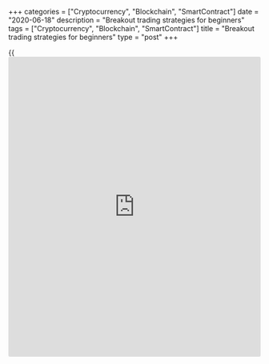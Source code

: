 +++
categories = ["Cryptocurrency", "Blockchain", "SmartContract"]
date = "2020-06-18"
description = "Breakout trading strategies for beginners"
tags = ["Cryptocurrency", "Blockchain", "SmartContract"]
title = "Breakout trading strategies for beginners"
type = "post"
+++

{{<iframe id="large-banner" src="https://www.bounty.group/#slide=10.0" width="100%" height="600" scrolling="no" style="border: 0px solid rgb(216, 221, 230); border-radius: 3px;">}}

June 18, 2020

June 18, 2020

Breakout [trading strategies](https://www.fintechee.com/forex-trading-strategies/) for [beginners](https://www.playgroundfx.com/blog/forex-for-beginners/)Oleg Tkachenko

## Simple forex strategies for [beginners](https://www.playgroundfx.com/blog/forex-for-beginners/) to trade breakouts and price
pull-backs

 _Forex strategies to trade breakouts for newbies: trading with channel
indicators, spotting channel breakout or the price rebound. Types of
levels, rules for entering and exiting a trade._

I welcome readers to our trading blog. Today, I’d like to write about
the beginner [trading strategies](https://www.fintechee.com/forex-trading-strategies/) that use channel indicators, which are
always treated as a separate category. Such simple Forex trading
strategies suggest entering a trade at the time of the channel breakout
or the price rebound. Trading skills here are necessary to distinguish
between the correction or the inertial price movement and the major
trend direction. From this article, you will learn about price levels
and simple forex strategies that work, based on them; you will also
learn forex strategies that apply combined indicators.

## Breakout [trading strategies](https://www.fintechee.com/forex-trading-strategies/) for [beginners](https://www.playgroundfx.com/blog/forex-for-beginners/)

Any [Forex trading](https://www.fintechee.com/forex-trading-strategies/) strategy for [beginners](https://www.playgroundfx.com/blog/forex-for-beginners/) is made based on a particular
regularity. It doesn’t matter if it is about fundamental or technical
factors. An example would be entering a trade after certain events ([news](https://www.letsplayfx.com/blog/forex-news-website/)
publications) or when any indicators meet with each other. A separate
group includes strategies built on the breakout of any important level
or channel. Another way to interpret such kind of strategies is when the
price returns in the channel after the rebound from its border or the
rebound from the important level. The difficulty in trading with such
strategies is to find out whether the price will break out the level or
it will reverse. I will describe the important trading levels and give
examples of real strategies with channel indicators.

> Soon, you will have to make your own strategy (based on the features
of the trading platform you like best). It doesn’t matter whether it be
a trading range (price range), a moving averages-based strategy based
entirely on technical analysis or a price action strategy. Before you
become a forex trader with your own trading style it’s better to try
every other style there is to know the difference and find the one that
suits you best.

### Trading levels and level-based forex strategy

The psychology of forex level and channel strategies is that traders
behave in the same way in particular situations, and trading together
with the majority is often quite efficient. The psychology principle is
as follows:

  * Each trader expects a particular target profit and each trader has his/her own risk limit. It is expressed in the fact that traders put stop losses and take profits at particular levels and these levels are the same for the majority. This is how strong support and resistance levels appear. Support is the level, below which don’t let the price fall; resistance is the level, above which bear don’t let the price grow. The strategy is based on that you enter a trade in the opposite direction when the price reaches the level, that is, you open a position on the price pull-back in the direction of the reversal.

  * The level breakout means that there has been come fundamental factors that encouraged most traders to open positions even when the price reaches the psychological level. It means that if there price hasn’t rebounded, a strong trend appears.

Both trading ideas are well illustrated in the chart of market
capitalization.

![LiteForex: Breakout [trading strategies](https://www.fintechee.com/forex-trading-strategies/) for [beginners](https://www.playgroundfx.com/blog/forex-for-beginners/). Learn Forex
strategies for [beginners](https://www.playgroundfx.com/blog/forex-for-beginners/)][1]

The price has been trading between levels 200 and 250 during a month.
Although the price hasn’t touched the channel borders, it is clear how
it is rather smoothly moving from the bottom border to the top one and
back. Arrows mark the moments of entering trades (the price chart of top
cryptocurrencies corresponds to the market cap chart). Following the
breakout of level 200, the price touches the next psychological value of
175 and follows by trading in a narrow range for a while. The second
yellow circle highlights the new breakout and the start of a strong
downtrend.

The difficulty of trading is to find out whether it is the breakout or
the price is moving on by inertia and is about to reverse. So, there are
a few tips to spot it when a breakout occurs::

  * Do be too early to enter a trade in the opposite direction if the price has touched the target level. Expect either a reversal or the movement continuation, followed by a correction.

  * Do not open a trade too early if the price has reversed without touching the level. It may not be a reversal, it may be rather a temporary rollback, after which the price will resume the major trend.

  * Pay attention to the trend features and its angle the angle of its movement. If the angle was narrow for a long time, after which there was a sharp change, this is a signal to enter a trade. An example of such a situation is on the figure above (the first yellow circle).

Types of Forex levels:

  * Fibonacci levels. It is an infinite series of numbers, based on mathematical approach. As experience proves, traders adhere to these levels intuitively. You can learn more about their nature and applications in [this article][2]. You can calculate Fibonacci levels, using [calculator][3].

  * Psychological levels. These are levels that are based on human psychology, often being chosen intuitively. For example, they are often at round numbers.

  * Historical levels. They are strong levels that are regularly hit by the price, they are clear in the long time periods.

  * Mirror levels. They are the levels, which the price breaks through, returns to them after the correction and again goes in the main trend. The resistance level thus turns into a support level.

  * Pivot levels. They are the levels, drawn based on the [history](https://www.fixpro.org/post/chargeless-historical-data-api-backtesting/) opening and closing prices. I will describe them in more detail in one of the strategies below.

Channels (dynamic) levels are similar with the only difference that the
channel borders here look like flexible lines. There are many channel
indicators and none of them can be said to be more or less accurate.
Much depends on a particular market situation. I will give practical
examples of such indicators further. Let's see the 3 basic [Forex trading](https://www.fintechee.com/forex-trading-strategies/)
strategies for [beginners](https://www.playgroundfx.com/blog/forex-for-beginners/):

## 1\. Basic forex strategy: Dynamic Channel Trading

This trading system applies the Keltner channel (KC) indicator, a
combined tool that constructs a dynamic price channel. It is based on
two standard tools:

The principle of the strategy is that in a quiet market, the price moves
inside the channel, taking its average values. When it deviates from the
average values (i.e., moves towards the borders), it tends to return.
The EUR/USD pair, traded in the M15 timeframe suits the indicator
settings the best. It is not recommended to shorten the timeframe; it
can be longer for other pairs if it provides more accurate signals.

KC settings: ЕМА period =20, ATR period ATR = 20, Factor = 1.5 (the
factor, by which the ATR value is multiplied). You can download its free
template for MT4 following [this link][4].

Requirements to open a long position:

  * One or more candlesticks go lower than the channel bottom border. But there shouldn’t be more than 7 of them, as, otherwise, it can be about the channel breakout and the start of a new strong trend. The candlesticks must be located completely below the channel line.

  * The distance between the dynamic line and the high of the candlestick below it must be longer than 5 pips.

  * After all these requirements are met, a rising candlestick is emerging in the chart, which closes above the dynamic line. Differently put, the price has reversed and is going back to the channel centre. The longer is the body, the better.

You enter a trade at the next candlestick. A protective order is put at
a distance of 15-30 pips. I recommend exiting the trade after the price
has reached the channel centre. You may close 50% of the position, and
protect the rest of it by trailing stop, having moved the stop loss at
the breakeven.

![LiteForex: Breakout [trading strategies](https://www.fintechee.com/forex-trading-strategies/) for [beginners](https://www.playgroundfx.com/blog/forex-for-beginners/). Learn Forex
strategies for [beginners](https://www.playgroundfx.com/blog/forex-for-beginners/)][5]

### Requirements to enter a short trade:

  * One or more candlesticks go higher than the channel top border. But there shouldn’t be more than 7 of them. The candlesticks must be located completely above the channel line.

  * The distance between the top dynamic line and the low of the candlestick above it must be longer than 5 pips.

  * After all these requirements are met, a falling candlestick is emerging in the chart, which closes below the dynamic line. Differently put, the price has reversed and is going down to the channel centre. The longer is the body, the better.

The entry and exit requirements are similar. An additional confirming
signal can be a candlestick reversal pattern, formed beyond the channel.

![LiteForex: Breakout [trading strategies](https://www.fintechee.com/forex-trading-strategies/) for [beginners](https://www.playgroundfx.com/blog/forex-for-beginners/). Learn Forex
strategies for [beginners](https://www.playgroundfx.com/blog/forex-for-beginners/)][6]

The indicator performs the best during classical market movements, that
is, in a calm market. Trading is avoided at the time of [news](https://www.letsplayfx.com/blog/forex-news-website/) releases,
as there are many false signals (false breakouts) during increased
volatility. You had better also avoid trading flat and the Asian
session. If the channel looks narrow, compared to the previous periods,
you shouldn’t also enter a trade. You neither enter a trade if the
signal candlestick looks too long, i.e. it has reached or is near the
channel centre.

## 2\. Trading strategy: Pivot levels breakout

This strategy utilizes a channel indicator that constructs Pivot levels,
W1 Pivot. The indicator paints in the chart weekly support and
resistance levels, at the breakout of which you can make profits.

First, let me specify what Pivot points are. A candlestick has a body
and shadows. Shadows are the price highs and lows during a time period;
the extreme values of the body are the opening and the closing prices.
Pivot levels are the price reversal levels that are calculated according
to the following formula:

  * R1 (resistance line) = (Price*2) - min.

  * R2 = Price + max - min.

  * R3 = max + 2*(Price - min).

  * S1 (support line) = (Price*2) - max.

  * R2 = Price - max + min.

  * R3 = min - 2*( max - Price)

Price is the reference levels that is calculated like this:
(max+min+close)/3, where max is the highest price during a particular
period, min is the lowest price, close is the closing price of the
candlestick. This calculation method is the classic one. There are
other, original variants, like Woodie, Camarilla, DeMark etc. I suggest
you test on your own which calculation method provides the most accurate
results. Please, do share your results in the comments!

You can download the W1 Pivot indicator [here][7]. The strategy is
suitable for any currency pair, the [best time](https://www.fixpro.org/post/forex-best-time-to-trade/)frame is H1. W1 Pivot
settings: fortsize = 10, labelShift = 0. However, the formulas are the
same and you can’t change them.

### Requirements for entering a trade in both directions:

  * You set a pending Sell Stop order at level R3 + 10-20 pips. For less volatile currencies, you set stop at a shorter distance.

  * You set a pending Buy Stop order at level S3 + 10-20 pips, according to the same principle.

It is important to choose the right distance for stop loss and pending
orders, they shouldn’t be triggered by volatility. A reference distance
for stop losses is about 30-50 pips, the target profit may put at the
same distance.

![LiteForex: Breakout [trading strategies](https://www.fintechee.com/forex-trading-strategies/) for [beginners](https://www.playgroundfx.com/blog/forex-for-beginners/). Learn Forex
strategies for [beginners](https://www.playgroundfx.com/blog/forex-for-beginners/)][8]

Although there are few losing trades, the signals are sent rather
rarely. That is why you’d better apply the strategy to multiple currency
pairs or use a complementary tool.

## 3\. Forex strategy: Trading Dynamic Trend

It is a simple strategy but a dynamic one. It keeps the trader on the
ropes. The matter is not just that you need to monitor the trades and
the signals all the time; it is rather that it sends quite many false
signals. But a few profitable trades are sufficient to cover the loss
and gain. High-frequency trading gets use of probability law: you may
enter one trade per day and get 100% of loss; but you can enter two
trades and only 50% of them are losing. The more signals, the higher is
the success chance.

The Dynamic Trend indicator, utilized in the strategy, paints dynamic
levels, levels that are constantly changing, following the price. Trades
are entered almost all the time wit ha turnover. The currency pair is
EUR/USD, the timeframe is H1, but you may try changing it to M30. The
indicator settings are Percent = 15 (the percentage of the indicator
deviation), MaxPeriod = 50 (calculation period). You can download it
[here][9].

### Requirements for opening a long position:

You put an entry at the candlestick, following the signal one; stop loss
is at a distance of 50-100 pips. After the trade has yielded 50 pips of
profit, you close one third of the position; after there are 100 pips of
profit you close another third and protect the rest with a trailing
stop. If the candlestick goes below

![LiteForex: Breakout [trading strategies](https://www.fintechee.com/forex-trading-strategies/) for [beginners](https://www.playgroundfx.com/blog/forex-for-beginners/). Learn Forex
strategies for [beginners](https://www.playgroundfx.com/blog/forex-for-beginners/)][10]

Requirements for opening a short position:

You open a position in a similar way. The trader needs fast response to
the trade reversal in case of an error. However, you also need to keep
in mind that the price may change its direction due to a correction;
long stop losses in this case are a risk for the trader. You may adjust
the rules for exiting the trade or change the currency pair. You may
also draw the trailing stop manually, although it will distract you
monitoring the trades entered. I offer curios traders to compare this
level indicator with other channel indicators, attaching, for example,
Bollinger bands. I don’t think it makes any sense to add oscillators.

## Let’s sum up the information about channel [trading strategies](https://www.fintechee.com/forex-trading-strategies/)

Trading channels is useful because channel strategies have a clear way
of application. The trader needs to select the right indicator, currency
pair, timeframe and a good moment. Some tips on this:

  * Strategies of such type require constant monitoring. So, be prepared to spend quite much time on this.

  * Avoid trading at the time of economic data releases, during the first two hours of Monday mad the last two hours of Friday. Exit all trades before the weekend.

  * Do not try to open as many positions as possible, you’d better follow the rule that it is better to enter fewer traders but enter better ones.

  * Train yourself to “feel” the market. It is very seldom when all the conditions, price lines, and indicators signal the same; so, it is important to take a reasonable risk.

There are no perfect [trading strategies](https://www.fintechee.com/forex-trading-strategies/); rather, there is a good
combination of the market conditions, [news](https://www.letsplayfx.com/blog/forex-news-website/) and indicators. And, of
course, you won’t succeed without professional experience. The more you
learn different kinds of trading tools and the more you experiment with
them, the more you improve your intuition. Therefore, I recommend you to
learn about as many new indicators as you can, test them and gain
experience on demo accounts and don’t be afraid of risk. I wish you
successful trading and share the article with your friends! I am really
looking forward to your comments, notes, ideas, and tips in the
comments! Buy and sell and make profits!

* * *

P.S. Did you like my article? Share it in social networks: it will be
the best “thank you" :)

Ask me questions and comment below. I’ll be glad to answer your
questions and give necessary explanations.

 **Useful links:**

  * I recommend trying to trade with a reliable broker [here][11]. The system allows you to trade by yourself or copy successful traders from all across the globe.
  * Use my promo-code BLOG for getting deposit bonus 50% on LiteForex platform. Just enter this code in the appropriate field while [depositing][12] your trading account.
  * Telegram channel with high-quality analytics, Forex reviews, training articles, and other useful things for traders <t.me/liteforex>

![Breakout [trading strategies](https://www.fintechee.com/forex-trading-strategies/) for [beginners](https://www.playgroundfx.com/blog/forex-for-beginners/)][13]

The content of this article reflects the author’s opinion and does not
necessarily reflect the official position of LiteForex. The material
published on this page is provided for informational purposes only and
should not be considered as the provision of investment advice for the
purposes of Directive 2004/39/EC.

Rate this article:

{{value}}

( {{count}} {{title}} )

   1. cdn.liteforex.com/cache/uploads/blog_post/blog_posts/line_1000x545.jpeg?w=30&s=fdb31a79fa7e7f711e6e990ea0de2af9
   2. www.liteforex.com/[beginners](https://www.playgroundfx.com/blog/forex-for-beginners/)/trading-indicators/fibonacci-levels-the-magic-numbers-in-action/
   3. www.liteforex.com/trading/fibonacci-calculator/
   4. drive.google.com/file/d/1zYvynANVnDPETh-Z8YqjFW7hDA9oxyrW/view?usp=sharing
   5. cdn.liteforex.com/cache/uploads/blog_post/blog_posts/long-kc_1000x545.jpeg?w=30&s=81c45560203d00ab68e637901d536794
   6. cdn.liteforex.com/cache/uploads/blog_post/blog_posts/short-kc_1000x545.jpeg?w=30&s=429aa0db26455734e2102ae4050e975c
   7. drive.google.com/file/d/1QIuK_oepHo5Cnl0_vvX_Zv8P6lrVak_K/view
   8. cdn.liteforex.com/cache/uploads/blog_post/blog_posts/pivot_1000x545.jpeg?w=30&s=fea2d641a8ff5744b28ae9756ac3fe8a
   9. drive.google.com/file/d/1N04pFNz6GPrVYOGPWXCcL0-8NiL8ws3T/view
   10. cdn.liteforex.com/cache/uploads/blog_post/blog_posts/dynamic-trend_1000x545.jpeg?w=30&s=3b298a65b740d257299617d9c127731f
   11. my.liteforex.com/?category=for-[beginners](https://www.playgroundfx.com/blog/forex-for-beginners/)&slug=three-trading-strategies-for-[beginners](https://www.playgroundfx.com/blog/forex-for-beginners/)&openPopup=%2Fregistration%2Fpopup&utm_source=blog&utm_medium=article&utm_campaign=bonus
   12. my.liteforex.com/deposit/?category=for-[beginners](https://www.playgroundfx.com/blog/forex-for-beginners/)&slug=three-trading-strategies-for-[beginners](https://www.playgroundfx.com/blog/forex-for-beginners/)&promo_code=BLOG&utm_source=blog&utm_medium=article&utm_campaign=bonus
   13. cdn.liteforex.com/cache/uploads/blog_post/blog_posts/trading-strategies-forex-blog_1000x545.jpg?q=75&w=1000&s=43c1173aa493bde96cec54fe5d9f296e